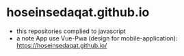 # hoseinsedaqat.github.io
- this repositories complied to javascript
- a note App use Vue-Pwa (design for mobile-application): https://hoseinsedaqat.github.io/
